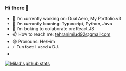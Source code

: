 ### Hi there 👋

- 🔭 I’m currently working on: Dual Aero, My Portfolio.v3
- 🌱 I’m currently learning: Typescript, Python, Java
- 👯 I’m looking to collaborate on: React.JS
- 📫 How to reach me: tehranimilad92@gmail.com
- 😄 Pronouns: He/Him
- ⚡ Fun fact: I used a DJ.
- 
[![Milad's github stats](https://github-readme-stats.vercel.app/api?username=tehranimilad)](https://github.com/tehranimilad/github-readme-stats)

